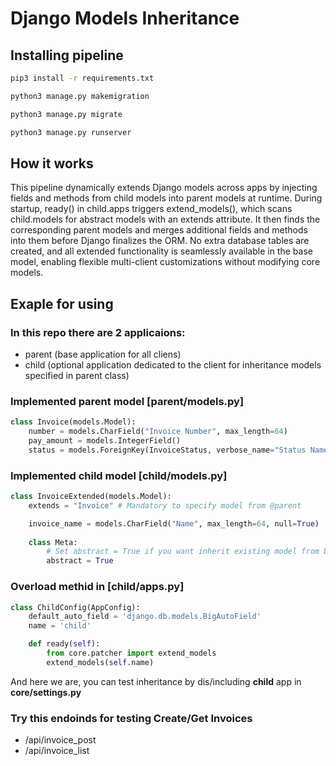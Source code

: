 # Django Models Inheritance

## Installing pipeline
```bash
pip3 install -r requirements.txt

python3 manage.py makemigration

python3 manage.py migrate

python3 manage.py runserver
```

## How it works
This pipeline dynamically extends Django models across apps by injecting fields and methods from child models into parent models at runtime. During startup, ready() in child.apps triggers extend_models(), which scans child.models for abstract models with an extends attribute. It then finds the corresponding parent models and merges additional fields and methods into them before Django finalizes the ORM. No extra database tables are created, and all extended functionality is seamlessly available in the base model, enabling flexible multi-client customizations without modifying core models.

## Exaple for using

### In this repo there are 2 applicaions: 
- parent (base application for all cliens)
- child (optional application dedicated to the client for inheritance models specified in parent class)

### Implemented parent model [**parent/models.py**]
```python
class Invoice(models.Model):
    number = models.CharField("Invoice Number", max_length=64)
    pay_amount = models.IntegerField()
    status = models.ForeignKey(InvoiceStatus, verbose_name="Status Name", on_delete=models.SET_NULL, null=True)
```
### Implemented child model [**child/models.py**]
```python
class InvoiceExtended(models.Model):
    extends = "Invoice" # Mandatory to specify model from @parent

    invoice_name = models.CharField("Name", max_length=64, null=True)
    
    class Meta:
        # Set abstract = True if you want inherit existing model from base OR don`t specify if you want to create new table in db for model
        abstract = True
```

### Overload methid in [**child/apps.py**]
```python
class ChildConfig(AppConfig):
    default_auto_field = 'django.db.models.BigAutoField'
    name = 'child'

    def ready(self):
        from core.patcher import extend_models
        extend_models(self.name)
```

And here we are, you can test inheritance by dis/including **child** app in **core/settings.py**

### Try this endoinds for testing Create/Get Invoices

- /api/invoice_post
- /api/invoice_list
